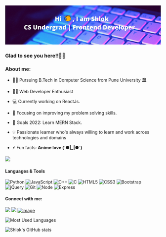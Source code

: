 ![Banner](Shlok_Banner.gif)

<h3>Glad to see you here!!🙋‍♂️</h3>

### About me:

- 👨‍🎓 Pursuing B.Tech in Computer Science  from Pune University 🏛

- 👨‍💻 Web Developer Enthusiast

- 💻 Currently working on ReactJs.

- 🎯 Focusing on improving my problem solving skills.

- 🥅 Goals 2022: Learn MERN Stack.

- 💡 Passionate learner who's always willing to learn and work across technologies and domains

- ⚡ Fun facts: **Anime love (`●|_|●´)**

![](https://komarev.com/ghpvc/?username=Shlok-02&color=blue)

<h4>Languages & Tools</h4>

<img alt="Python" src="https://cdn.jsdelivr.net/gh/devicons/devicon/icons/python/python-original-wordmark.svg"/> <img alt="JavaScript" src="https://img.shields.io/badge/javascript-%23323330.svg?style=for-the-badge&logo=javascript&logoColor=%23F7DF1E"/> <img alt="C++" src="https://img.shields.io/badge/c++-%2300599C.svg?style=for-the-badge&logo=c%2B%2B&logoColor=white"/> <img alt="C" src="https://img.shields.io/badge/c-%2300599C.svg?style=for-the-badge&logo=c&logoColor=white"/> <img alt="HTML5" src="https://img.shields.io/badge/html5-%23E34F26.svg?style=for-the-badge&logo=html5&logoColor=white"/> <img alt="CSS3" src="https://img.shields.io/badge/css3-%231572B6.svg?style=for-the-badge&logo=css3&logoColor=white"/> <img alt="Bootstrap" src="https://img.shields.io/badge/bootstrap-%23563D7C.svg?style=for-the-badge&logo=bootstrap&logoColor=white"/>  <img alt="jQuery" src="https://img.shields.io/badge/jquery-%230769AD.svg?style=for-the-badge&logo=jquery&logoColor=white"/> <img alt="Git" src="https://img.shields.io/badge/git-%23F05033.svg?style=for-the-badge&logo=git&logoColor=white"/> <img alt="Node" src="https://img.shields.io/badge/-Node-green"/> 
<img alt="Express" src="https://img.shields.io/badge/-Express-black"/>
<h4>Connect with me:</h4>

<a href="https://www.linkedin.com/in/shlok-gangatirkar-235a131a6/"><img src="https://img.shields.io/badge/LinkedIn-0077B5?style=for-the-badge&logo=linkedin&logoColor=white"></a>  <a href="https://github.com/Shlok-02"><img src="https://img.shields.io/badge/GitHub-100000?style=for-the-badge&logo=github&logoColor=white"></a>
[![image](https://img.shields.io/badge/Gmail-D14836?style=for-the-badge&logo=gmail&logoColor=white)](mailto:shlok.gangatirkar02@gmail.com)

![Most Used Languages](https://github-readme-stats.vercel.app/api/top-langs/?username=Shlok-02&layout=compact&theme=radical&langs_count=10)

![Shlok's GitHub stats](https://github-readme-stats.vercel.app/api?username=Shlok-02&theme=midnight-purple&show_icons=true)
